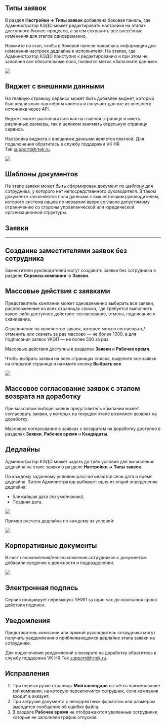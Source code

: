 ## ****Типы заявок****

В раздел **Настройки → Типы заявок** добавлена боковая панель, где Администратор КЭДО может редактировать настройки на этапах доступного бизнес-процесса, а затем сохранить все внесённые изменения для этапов одновременно.  

Нажмите на этап, чтобы в боковой панели появилась информация для изменения настроек дедлайна и исполнителя. На этапах, где Администратор КЭДО приступил к редактированию и при этом не заполнил все обязательные поля, появится метка «Заполните данные».

![](./assets/edit.png)


## ****Виджет с внешними данными****

На главную страницу сервиса может быть добавлен виджет, который был реализован партнёром клиента и получает данные из внешнего источника через API.

Виджет может располагаться как на главной странице и иметь различные размеры, так и целиком занимать отдельную страницу сервиса.

Настройка виджета с внешними данными является платной. Для подключения обратитесь в службу поддержки VK HR Tek [support@hrtek.ru](mailto:support@hrtek.ru).

![](./assets/Main_GP_Page_Company_2.png)


## ****Шаблоны документов****

На этапе заявки может быть сформирован документ по шаблону для сотрудника, у которого нет непосредственного руководителя. В таком документе заполняются поля данными с вышестоящим руководителем, которого система нашла по иерархии вверх согласно допустимому ограничению со стороны управленческой или юридической организационной структуры.

## ****Заявки****

---

## ****Создание заместителями заявок без сотрудника****

Заместители руководителей могут создавать заявки без сотрудника в разделе **Сервисы компании → Заявки**.

## ****Массовые действия с заявками****

Представитель компании может одновременно выбирать все заявки, расположенные на всех страницах списка, где требуется выполнить какое-либо доступное действие: согласование, отмена, подписание и скачивание.

Ограничение на количество заявок, которое можно согласовать/отменить или скачать за раз массово — не более 1000, а для подписания заявок УКЭП — не более 500 за раз.

Массовые действия доступны в разделах **Заявки** и **Рабочее время**.

Чтобы выбрать заявки на всех страницах списка, выделите все заявки на открытой странице и нажмите кнопку **Выбрать все**.

![](./assets/Massapproving-1.png)


## ****Массовое согласование заявок с этапом возврата на доработку****

При массовом выборе заявок представитель компании может согласовать заявки, у которых на текущем этапе возможен возврат на доработку.

Массовое согласование в заявках с возвратом на доработку доступно в разделах **Заявки**, **Рабочее время** и **Кандидаты**.

## ****Дедлайны****

Администратор КЭДО может задать до трёх условий для вычисления дедлайна на этапе заявки в разделе **Настройки → Типы заявок**.

По каждому заданному условию рассчитываются свои дата и время дедлайна. Затем Администратор выбирает одну из опций определения дедлайна:

- Ближайшая дата (по умолчанию).
- Поздняя дата.

![](./assets/deadlines.png)

Пример расчета дедлайна по каждому из условий:

![](./assets/table.png)



## ****Корпоративные документы****

В лист ознакомления/неознакомления сотрудников с документом добавили сведения о должности и подразделении.

![](./assets/corpdoc1.png)


## ****Электронная подпись****

Сервис инициирует перевыпуск УНЭП за один час до окончания срока действия подписи.

## ****Уведомления****

Представитель компании или прямой руководитель сотрудника могут получать уведомления о приближающемся дедлайне этапа заявки на сотруднике.

Для подключения уведомлений о возврате на доработку обратитесь в службу поддержки VK HR Tek [support@hrtek.ru](mailto:support@hrtek.ru).



## ****Исправления****

1.  При перезагрузке страницы **Мой календарь** остаётся наименование той компании, на которую переключился сотрудник, если компания входит в аккаунт.
2.  При загрузке документа с некорректным форматом или размером выводится сообщение об ошибке файла.
3.  В разделе **Рабочее время** не отображаются уволенные сотрудники, которые не заполняли график отпусков.